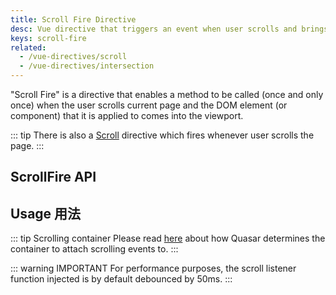 ```yaml
---
title: Scroll Fire Directive
desc: Vue directive that triggers an event when user scrolls and brings a component into view.
keys: scroll-fire
related:
  - /vue-directives/scroll
  - /vue-directives/intersection
---
```


"Scroll Fire" is a directive that enables a method to be called (once and only once) when the user scrolls current page and the DOM element (or component) that it is applied to comes into the viewport.

::: tip
There is also a [Scroll](/vue-directives/scroll) directive which fires whenever user scrolls the page.
:::

## ScrollFire API

<doc-api file="ScrollFire" />

## Usage 用法

::: tip Scrolling container
Please read [here](/vue-components/scroll-observer#determining-scrolling-container) about how Quasar determines the container to attach scrolling events to.
:::

<doc-example title="Basic" file="ScrollFire/Basic" scrollable />

::: warning IMPORTANT
For performance purposes, the scroll listener function injected is by default debounced by 50ms.
:::
